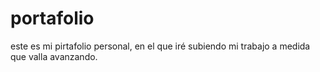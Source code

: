 # portafolio
este es mi pirtafolio personal, en el que iré subiendo mi trabajo a medida que valla avanzando. 
